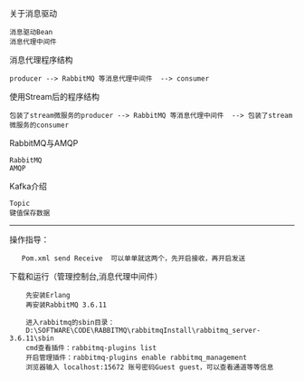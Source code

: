 
关于消息驱动

    消息驱动Bean
    消息代理中间件

消息代理程序结构

    producer --> RabbitMQ 等消息代理中间件  --> consumer
    
使用Stream后的程序结构

    包装了stream微服务的producer --> RabbitMQ 等消息代理中间件  --> 包装了stream微服务的consumer
    
RabbitMQ与AMQP
    
    RabbitMQ
    AMQP
  
Kafka介绍  

    Topic
    键值保存数据

---
操作指导：

       Pom.xml send Receive  可以单单就这两个，先开启接收，再开启发送

下载和运行（管理控制台,消息代理中间件）
        
        先安装Erlang
        再安装RabbitMQ 3.6.11
        
        进入rabbitmq的sbin目录：
        D:\SOFTWARE\CODE\RABBITMQ\rabbitmqInstall\rabbitmq_server-3.6.11\sbin
        cmd查看插件：rabbitmq-plugins list
        开启管理插件：rabbitmq-plugins enable rabbitmq_management
        浏览器输入 localhost:15672 账号密码Guest guest，可以查看通道等等信息


